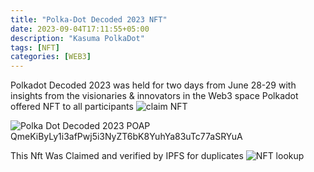 ```yaml
---
title: "Polka-Dot Decoded 2023 NFT"
date: 2023-09-04T17:11:55+05:00
description: "Kasuma PolkaDot"
tags: [NFT]
categories: [WEB3]
---
```


Polkadot Decoded 2023 was held for two days from June 28-29 
with insights from the visionaries & innovators in the Web3 space 
Polkadot offered NFT to all participants 
![claim NFT](https://github.com/NoorahSmith/noorahsmith.github.io/assets/136467640/8518ab81-0ad3-4dec-8038-228bae9f1b24)

![Polka Dot Decoded 2023 POAP QmeKiByLy1i3afPwj5i3NyZT6bK8YuhYa83uTc77aSRYuA](https://github.com/NoorahSmith/noorahsmith.github.io/assets/136467640/227b4b94-f348-4d03-9172-aed09bda35e4)


This Nft Was Claimed and verified by IPFS for duplicates
![NFT lookup](https://github.com/NoorahSmith/noorahsmith.github.io/assets/136467640/557cf350-4936-4321-b426-845cf2daad10)
